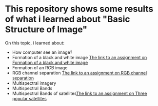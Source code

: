 # This repository shows some results of what i learned about "Basic Structure of Image"
On this topic, i learned about:


*   How computer see an image?
*   Formation of a black and white image
[The link to an assignment on Formation of a black and white image](https://github.com/Ashik-Abdullah-Chowdhury/Basic-GEE-Practice/blob/main/gray-image.png)
*   Formation of an RGB image
*   RGB channel separation
[The link to an assignment on RGB channel separation](https://github.com/Ashik-Abdullah-Chowdhury/Basic-GEE-Practice/blob/main/separated_R_G_B.png)
*   Multispectral imagery
*   Multispectral Bands
*   Multispectral Bands of satellites[The link to an assignment on Three popular satellites](https://github.com/Ashik-Abdullah-Chowdhury/Basic-GEE-Practice/blob/main/Satellite.pdf)
